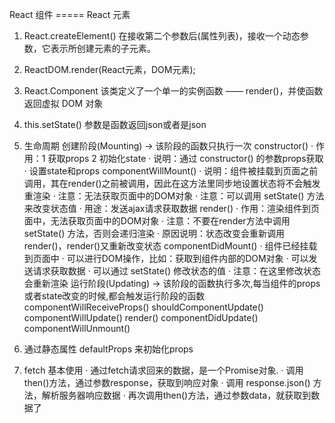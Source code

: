 React 组件 ===== React 元素
1. React.createElement()
   在接收第二个参数后(属性列表)，接收一个动态参数，它表示所创建元素的子元素。

2. ReactDOM.render(React元素，DOM元素);

3. React.Component
   该类定义了一个单一的实例函数 —— render()，并使函数返回虚拟 DOM 对象

4. this.setState()
    参数是函数返回json或者是json

5. 生命周期
    创建阶段(Mounting) -> 该阶段的函数只执行一次
    constructor() 
        · 作用：1 获取props 2 初始化state
        · 说明：通过 constructor() 的参数props获取
        · 设置state和props
    componentWillMount() 
        · 说明：组件被挂载到页面之前调用，其在render()之前被调用，因此在这方法里同步地设置状态将不会触发重渲染
        · 注意：无法获取页面中的DOM对象
        · 注意：可以调用 setState() 方法来改变状态值
        · 用途：发送ajax请求获取数据
    render() 
        · 作用：渲染组件到页面中，无法获取页面中的DOM对象
        · 注意：不要在render方法中调用 setState() 方法，否则会递归渲染
        · 原因说明：状态改变会重新调用render()，render()又重新改变状态
    componentDidMount()
        · 组件已经挂载到页面中
        · 可以进行DOM操作，比如：获取到组件内部的DOM对象
        · 可以发送请求获取数据
        · 可以通过 setState() 修改状态的值
        · 注意：在这里修改状态会重新渲染
    运行阶段(Updating) -> 该阶段的函数执行多次,每当组件的props或者state改变的时候,都会触发运行阶段的函数
    componentWillReceiveProps() 
    shouldComponentUpdate() 
    componentWillUpdate() 
    render() 
    componentDidUpdate()
    componentWillUnmount()

6. 通过静态属性 defaultProps 来初始化props

7. fetch 基本使用
    · 通过fetch请求回来的数据，是一个Promise对象.
    · 调用then()方法，通过参数response，获取到响应对象
    · 调用 response.json() 方法，解析服务器响应数据
    · 再次调用then()方法，通过参数data，就获取到数据了